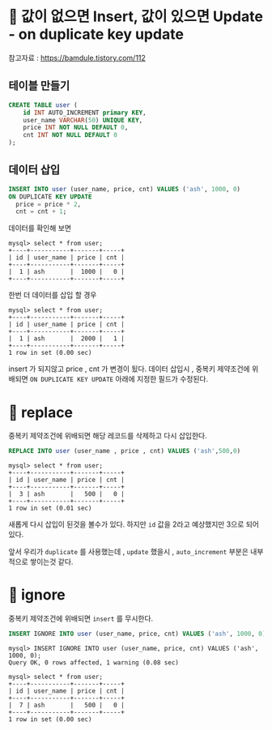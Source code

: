 # 📌 값이 없으면 Insert, 값이 있으면 Update - on duplicate key update
참고자료 : https://bamdule.tistory.com/112


## 테이블 만들기
```sql
CREATE TABLE user (
	id INT AUTO_INCREMENT primary KEY,
	user_name VARCHAR(50) UNIQUE KEY,
	price INT NOT NULL DEFAULT 0,
	cnt INT NOT NULL DEFAULT 0
);
```

## 데이터 삽입

```sql
INSERT INTO user (user_name, price, cnt) VALUES ('ash', 1000, 0) 
ON DUPLICATE KEY UPDATE 
  price = price * 2, 
  cnt = cnt + 1;
```

데이터를 확인해 보면

```
mysql> select * from user;
+----+-----------+-------+-----+
| id | user_name | price | cnt |
+----+-----------+-------+-----+
|  1 | ash       |  1000 |   0 |
+----+-----------+-------+-----+
```
한번 더 데이터를 삽입 할 경우
```
mysql> select * from user;
+----+-----------+-------+-----+
| id | user_name | price | cnt |
+----+-----------+-------+-----+
|  1 | ash       |  2000 |   1 |
+----+-----------+-------+-----+
1 row in set (0.00 sec)
```

insert 가 되지않고 price , cnt 가 변경이 됬다.
데이터 삽입시 , 중복키 제약조건에 위배되면 `ON DUPLICATE KEY UPDATE` 아래에 지정한 필드가 수정된다. 

# 📌 replace

중복키 제약조건에 위배되면 해당 레코드를 삭제하고 다시 삽입한다.

```sql
REPLACE INTO user (user_name , price , cnt) VALUES ('ash',500,0)
```

```
mysql> select * from user;
+----+-----------+-------+-----+
| id | user_name | price | cnt |
+----+-----------+-------+-----+
|  3 | ash       |   500 |   0 |
+----+-----------+-------+-----+
1 row in set (0.01 sec)
```

새롭게 다시 삽입이 된것을 볼수가 있다.
하지만 `id` 값을 2라고 예상했지만 3으로 되어있다.

앞서 우리가 `duplicate` 를 사용했는데 , `update` 했을시 , `auto_increment` 부분은 내부적으로 쌓이는것 같다.


# 📌 ignore

중복키 제약조건에 위배되면 `insert` 를 무시한다.
```sql
INSERT IGNORE INTO user (user_name, price, cnt) VALUES ('ash', 1000, 0);
```

```
mysql> INSERT IGNORE INTO user (user_name, price, cnt) VALUES ('ash', 1000, 0);
Query OK, 0 rows affected, 1 warning (0.08 sec)

mysql> select * from user;
+----+-----------+-------+-----+
| id | user_name | price | cnt |
+----+-----------+-------+-----+
|  7 | ash       |   500 |   0 |
+----+-----------+-------+-----+
1 row in set (0.00 sec)
```